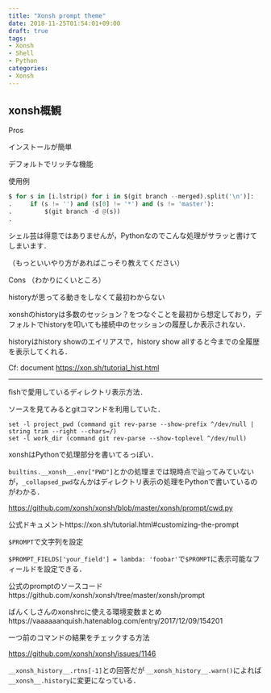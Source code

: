 ```yaml
---
title: "Xonsh prompt theme"
date: 2018-11-25T01:54:01+09:00
draft: true
tags: 
- Xonsh
- Shell
- Python
categories: 
- Xonsh
---
```




## xonsh概観

Pros

インストールが簡単

デフォルトでリッチな機能



使用例

```python
$ for s in [i.lstrip() for i in $(git branch --merged).split('\n')]:
.     if (s != '') and (s[0] != '*') and (s != 'master'):
.         $(git branch -d @(s))
.
```

シェル芸は得意ではありませんが，Pythonなのでこんな処理がサラッと書けてしまいます．

（もっといいやり方があればこっそり教えてください）



Cons （わかりにくいところ）

historyが思ってる動きをしなくて最初わからない

xonshのhistoryは多数のセッション？をつなぐことを最初から想定しており，デフォルトでhistoryを叩いても接続中のセッションの履歴しか表示されない．

historyはhistory showのエイリアスで，history show allすると今までの全履歴を表示してくれる．

Cf: document https://xon.sh/tutorial_hist.html





---

fishで愛用しているディレクトリ表示方法．

ソースを見てみるとgitコマンドを利用していた．

```fish
set -l project_pwd (command git rev-parse --show-prefix ^/dev/null | string trim --right --chars=/)
set -l work_dir (command git rev-parse --show-toplevel ^/dev/null)
```

xonshはPythonで処理部分を書いてるっぽい．

`builtins.__xonsh__.env["PWD"]`とかの処理までは現時点で辿ってみていないが，`_collapsed_pwd`なんかはディレクトリ表示の処理をPythonで書いているのがわかる．

https://github.com/xonsh/xonsh/blob/master/xonsh/prompt/cwd.py





公式ドキュメントhttps://xon.sh/tutorial.html#customizing-the-prompt

`$PROMPT`で文字列を設定

`$PROMPT_FIELDS['your_field'] = lambda: 'foobar'`で`$PROMPT`に表示可能なフィールドを設定できる．



公式のpromptのソースコードhttps://github.com/xonsh/xonsh/tree/master/xonsh/prompt



ばんくしさんのxonshrcに使える環境変数まとめhttps://vaaaaaanquish.hatenablog.com/entry/2017/12/09/154201





一つ前のコマンドの結果をチェックする方法

https://github.com/xonsh/xonsh/issues/1146

`__xonsh_history__.rtns[-1]`との回答だが `__xonsh_history__.warn()`によれば `__xonsh__.history`に変更になっている．



